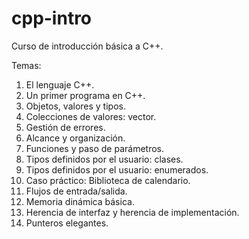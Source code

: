 # cpp-intro

Curso de introducción básica a C++.

Temas:

 1. El lenguaje C++.
 2. Un primer programa en C++.
 3. Objetos, valores y tipos.
 4. Colecciones de valores: vector.
 5. Gestión de errores.
 6. Alcance y organización.
 7. Funciones y paso de parámetros.
 8. Tipos definidos por el usuario: clases.
 9. Tipos definidos por el usuario: enumerados.
 10. Caso práctico: Biblioteca de calendario.
 11. Flujos de entrada/salida.
 12. Memoria dinámica básica.
 13. Herencia de interfaz y herencia de implementación.
 14. Punteros elegantes.

